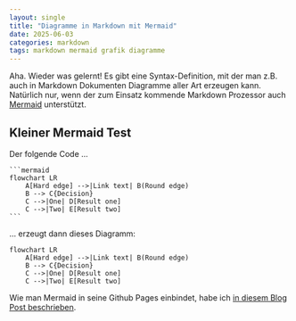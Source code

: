 ```yaml
---
layout: single
title: "Diagramme in Markdown mit Mermaid"
date: 2025-06-03
categories: markdown
tags: markdown mermaid grafik diagramme
---
```


Aha. Wieder was gelernt! Es gibt eine Syntax-Definition, mit der man z.B. auch in Markdown Dokumenten Diagramme aller Art erzeugen kann. Natürlich nur, wenn der zum Einsatz kommende Markdown Prozessor auch [Mermaid](https://mermaid.js.org) unterstützt.

## Kleiner Mermaid Test

Der folgende Code ...

````
```mermaid
flowchart LR
    A[Hard edge] -->|Link text| B(Round edge)
    B --> C{Decision}
    C -->|One| D[Result one]
    C -->|Two| E[Result two]
```
````

... erzeugt dann dieses Diagramm:

```mermaid
flowchart LR
    A[Hard edge] -->|Link text| B(Round edge)
    B --> C{Decision}
    C -->|One| D[Result one]
    C -->|Two| E[Result two]
```

Wie man Mermaid in seine Github Pages einbindet, habe ich [in diesem Blog Post beschrieben](https://metawops.github.io/github%20pages/Mermaid-einbinden/).